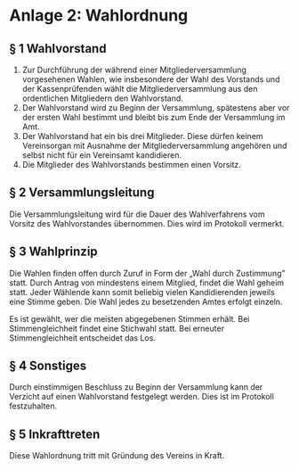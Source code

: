 # Anlage 2: Wahlordnung

## § 1 Wahlvorstand

1. Zur Durchführung der während einer Mitgliederversammlung vorgesehenen Wahlen, wie insbesondere der Wahl des Vorstands und der Kassenprüfenden wählt die Mitgliederversammlung aus den ordentlichen Mitgliedern den Wahlvorstand.
2. Der Wahlvorstand wird zu Beginn der Versammlung, spätestens aber vor der ersten Wahl bestimmt und bleibt bis zum Ende der Versammlung im Amt.
3. Der Wahlvorstand hat ein bis drei Mitglieder. Diese dürfen keinem Vereinsorgan mit Ausnahme der Mitgliederversammlung angehören und selbst nicht für ein Vereinsamt kandidieren.
4. Die Mitglieder des Wahlvorstands bestimmen einen Vorsitz.

## § 2 Versammlungsleitung

Die Versammlungsleitung wird für die Dauer des Wahlverfahrens vom Vorsitz des Wahlvorstandes übernommen. Dies wird im Protokoll vermerkt.

## § 3 Wahlprinzip

Die Wahlen finden offen durch Zuruf in Form der „Wahl durch Zustimmung” statt. Durch Antrag von mindestens einem Mitglied, findet die Wahl geheim statt. Jeder Wählende kann somit beliebig vielen Kandidierenden jeweils eine Stimme geben. Die Wahl jedes zu besetzenden Amtes erfolgt einzeln.

Es ist gewählt, wer die meisten abgegebenen Stimmen erhält. Bei Stimmengleichheit findet eine Stichwahl statt. Bei erneuter Stimmengleichheit entscheidet das Los.

## § 4 Sonstiges

Durch einstimmigen Beschluss zu Beginn der Versammlung kann der Verzicht auf einen Wahlvorstand festgelegt werden. Dies ist im Protokoll festzuhalten.


## § 5 Inkrafttreten

Diese Wahlordnung tritt mit Gründung des Vereins in Kraft.
